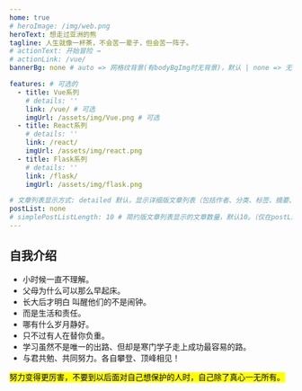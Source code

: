```yaml
---
home: true
# heroImage: /img/web.png
heroText: 想走过亚洲的熊
tagline: 人生就像一杯茶，不会苦一辈子，但会苦一阵子。
# actionText: 开始冒险 →
# actionLink: /vue/
bannerBg: none # auto => 网格纹背景(有bodyBgImg时无背景)，默认 | none => 无 | '大图地址' | background: 自定义背景样式       提示：如发现文本颜色不适应你的背景时可以到palette.styl修改$bannerTextColor变量

features: # 可选的
  - title: Vue系列
    # details: ''
    link: /vue/ # 可选
    imgUrl: /assets/img/Vue.png # 可选
  - title: React系列
    # details: ''
    link: /react/
    imgUrl: /assets/img/react.png
  - title: Flask系列
    # details: ''
    link: /flask/
    imgUrl: /assets/img/flask.png

# 文章列表显示方式: detailed 默认，显示详细版文章列表（包括作者、分类、标签、摘要、分页等）| simple => 显示简约版文章列表（仅标题和日期）| none 不显示文章列表
postList: none
# simplePostListLength: 10 # 简约版文章列表显示的文章数量，默认10。（仅在postList设置为simple时生效）
---
```


## 自我介绍

- 小时候一直不理解。
- 父母为什么可以那么早起床。
- 长大后才明白 叫醒他们的不是闹钟。
- 而是生活和责任。
- 哪有什么岁月静好。
- 只不过有人在替你负重。
- 学习虽然不是唯一的出路、但却是寒门学子走上成功最容易的路。
- 与君共勉、共同努力。各自攀登、顶峰相见！

<Artplayer :src="{url:'http://cdn.xxoutman.cn/comeon.mp4'}" />

<mark>努力变得更厉害，不要到以后面对自己想保护的人时，自己除了真心一无所有。</mark>
